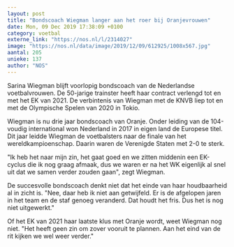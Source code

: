 ```yaml
---
layout: post
title: "Bondscoach Wiegman langer aan het roer bij Oranjevrouwen"
date: Mon, 09 Dec 2019 17:38:09 +0100
category: voetbal
externe_link: "https://nos.nl/l/2314027"
image: "https://nos.nl/data/image/2019/12/09/612925/1008x567.jpg"
aantal: 205
unieke: 137
author: "NOS"
---
```


<p>Sarina Wiegman blijft voorlopig bondscoach van de Nederlandse voetbalvrouwen. De 50-jarige trainster heeft haar contract verlengd tot en met het EK van 2021. De verbintenis van Wiegman met de KNVB liep tot en met de Olympische Spelen van 2020 in Tokio.</p>
<p>Wiegman is nu drie jaar bondscoach van Oranje. Onder leiding van de 104-voudig international won Nederland in 2017 in eigen land de Europese titel. Dit jaar leidde Wiegman de voetbalsters naar de finale van het wereldkampioenschap. Daarin waren de Verenigde Staten met 2-0 te sterk.</p>
<p>"Ik heb het naar mijn zin, het gaat goed en we zitten middenin een EK-cyclus die ik nog graag afmaak, dus we waren er na het WK eigenlijk al snel uit dat we samen verder zouden gaan", zegt Wiegman.</p>
<p>De succesvolle bondscoach denkt niet dat het einde van haar houdbaarheid al in zicht is. "Nee, daar heb ik niet aan getwijfeld. Er is de afgelopen jaren in het team en de staf genoeg veranderd. Dat houdt het fris. Dus het is nog niet uitgewerkt."</p>
<p>Of het EK van 2021 haar laatste klus met Oranje wordt, weet Wiegman nog niet. "Het heeft geen zin om zover vooruit te plannen. Aan het eind van de rit kijken we wel weer verder."</p>
